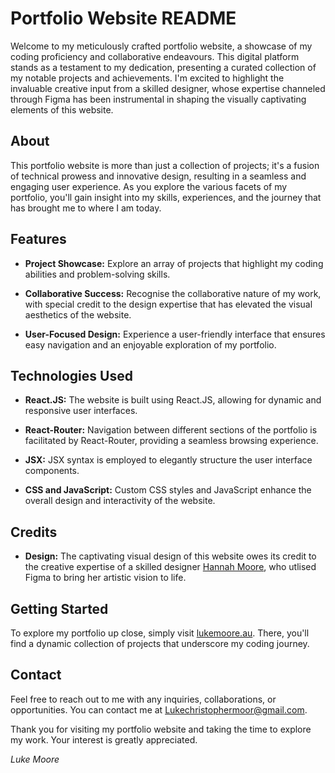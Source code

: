 # Portfolio Website README

Welcome to my meticulously crafted portfolio website, a showcase of my coding proficiency and collaborative endeavours. This digital platform stands as a testament to my dedication, presenting a curated collection of my notable projects and achievements. I'm excited to highlight the invaluable creative input from a skilled designer, whose expertise channeled through Figma has been instrumental in shaping the visually captivating elements of this website.

## About

This portfolio website is more than just a collection of projects; it's a fusion of technical prowess and innovative design, resulting in a seamless and engaging user experience. As you explore the various facets of my portfolio, you'll gain insight into my skills, experiences, and the journey that has brought me to where I am today.

## Features

- **Project Showcase:** Explore an array of projects that highlight my coding abilities and problem-solving skills.

- **Collaborative Success:** Recognise the collaborative nature of my work, with special credit to the design expertise that has elevated the visual aesthetics of the website.

- **User-Focused Design:** Experience a user-friendly interface that ensures easy navigation and an enjoyable exploration of my portfolio.

## Technologies Used

- **React.JS:** The website is built using React.JS, allowing for dynamic and responsive user interfaces.

- **React-Router:** Navigation between different sections of the portfolio is facilitated by React-Router, providing a seamless browsing experience.

- **JSX:** JSX syntax is employed to elegantly structure the user interface components.

- **CSS and JavaScript:** Custom CSS styles and JavaScript enhance the overall design and interactivity of the website.

## Credits

- **Design:** The captivating visual design of this website owes its credit to the creative expertise of a skilled designer [Hannah Moore](www.hannahmoore.com.au), who utlised Figma to bring her artistic vision to life.

## Getting Started

To explore my portfolio up close, simply visit [lukemoore.au](https://lukemoore.au). There, you'll find a dynamic collection of projects that underscore my coding journey.

## Contact

Feel free to reach out to me with any inquiries, collaborations, or opportunities. You can contact me at Lukechristophermoor@gmail.com.

Thank you for visiting my portfolio website and taking the time to explore my work. Your interest is greatly appreciated.

*Luke Moore*